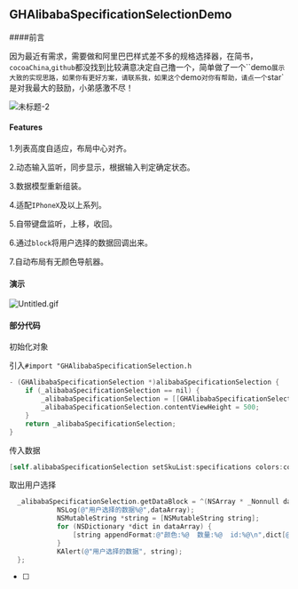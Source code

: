 ## GHAlibabaSpecificationSelectionDemo

####前言

因为最近有需求，需要做和阿里巴巴样式差不多的规格选择器，在简书，`cocoaChina`,`github`都没找到比较满意决定自己撸一个，简单做了一个``demo`展示大致的实现思路，如果你有更好方案，请联系我，如果这个`demo`对你有帮助，请点一个`star`是对我最大的鼓励，小弟感激不尽！

![未标题-2](/Users/mac/Desktop/未标题-2.png)

#### Features

1.列表高度自适应，布局中心对齐。

2.动态输入监听，同步显示，根据输入判定确定状态。

3.数据模型重新组装。

4.适配`IPhoneX`及以上系列。

5.自带键盘监听，上移，收回。

6.通过`block`将用户选择的数据回调出来。

7.自动布局有无颜色导航器。

#### 演示

![Untitled.gif](https://upload-images.jianshu.io/upload_images/1419035-ed0c9fce0ac0503e.gif?imageMogr2/auto-orient/strip)

#### 部分代码

初始化对象

引入`#import "GHAlibabaSpecificationSelection.h`

```objective-c
- (GHAlibabaSpecificationSelection *)alibabaSpecificationSelection {
    if (_alibabaSpecificationSelection == nil) {
        _alibabaSpecificationSelection = [[GHAlibabaSpecificationSelection alloc]init];
        _alibabaSpecificationSelection.contentViewHeight = 500;
    }
    return _alibabaSpecificationSelection;
}
```

传入数据

```objective-c
[self.alibabaSpecificationSelection setSkuList:specifications colors:colors sectePrice:sectePrice];

```

取出用户选择

```objective-c
  _alibabaSpecificationSelection.getDataBlock = ^(NSArray * _Nonnull dataArray) {
            NSLog(@"用户选择的数据%@",dataArray);
            NSMutableString *string = [NSMutableString string];
            for (NSDictionary *dict in dataArray) {
                [string appendFormat:@"颜色:%@  数量:%@  id:%@\n",dict[@"color"],dict[@"skuNum"],dict[@"skuId"]];
            }
            KAlert(@"用户选择的数据", string);
  };
```







- [ ] 
